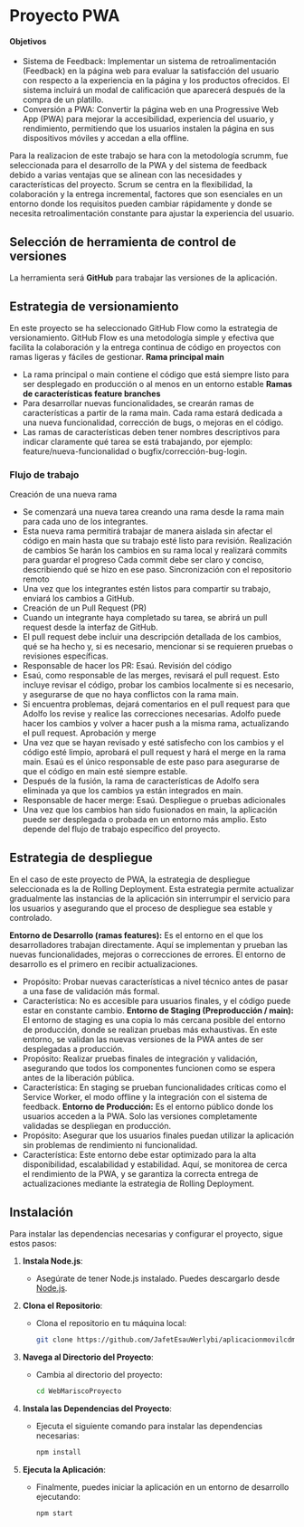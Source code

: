 # Proyecto PWA
#### Objetivos
- Sistema de Feedback: Implementar un sistema de retroalimentación (Feedback) en la página web para evaluar la satisfacción del usuario con respecto a la experiencia en la página y los productos ofrecidos. El sistema incluirá un modal de calificación que aparecerá después de la compra de un platillo.
- Conversión a PWA: Convertir la página web en una Progressive Web App (PWA) para mejorar la accesibilidad, experiencia del usuario, y rendimiento, permitiendo que los usuarios instalen la página en sus dispositivos móviles y accedan a ella offline.

Para la realizacion de este trabajo se hara con la metodología scrumm, fue seleccionada para el desarrollo de la PWA y del sistema de feedback debido a varias ventajas que se alinean con las necesidades y características del proyecto. Scrum se centra en la flexibilidad, la colaboración y la entrega incremental, factores que son esenciales en un entorno donde los requisitos pueden cambiar rápidamente y donde se necesita retroalimentación constante para ajustar la experiencia del usuario.
 
## Selección de herramienta de control de versiones
La herramienta será **GitHub** para trabajar las versiones de la aplicación.

## Estrategia de versionamiento
En este proyecto se ha seleccionado GitHub Flow como la estrategia de versionamiento. GitHub Flow es una metodología simple y efectiva que facilita la colaboración y la entrega continua de código en proyectos con ramas ligeras y fáciles de gestionar.
**Rama principal main**
   - La rama principal o main contiene el código que está siempre listo para ser desplegado en producción o al menos en un entorno estable
**Ramas de características feature branches**
   - Para desarrollar nuevas funcionalidades, se crearán ramas de características a partir de la rama main. Cada rama estará dedicada a una nueva funcionalidad, corrección de bugs, o mejoras en el código.
   - Las ramas de características deben tener nombres descriptivos para indicar claramente qué tarea se está trabajando, por ejemplo: feature/nueva-funcionalidad o bugfix/corrección-bug-login.

### Flujo de trabajo
Creación de una nueva rama
-	Se comenzará una nueva tarea creando una rama desde la rama main para cada uno de los integrantes.
-	Esta nueva rama permitirá trabajar de manera aislada sin afectar el código en main hasta que su trabajo esté listo para revisión.
Realización de cambios
Se harán los cambios en su rama local y realizará commits para guardar el progreso
Cada commit debe ser claro y conciso, describiendo qué se hizo en ese paso.
Sincronización con el repositorio remoto
-	Una vez que los integrantes estén listos para compartir su trabajo, enviará los cambios a GitHub.
-	Creación de un Pull Request (PR)
-	Cuando un integrante haya completado su tarea, se abrirá un pull request desde la interfaz de GitHub. 
-	El pull request debe incluir una descripción detallada de los cambios, qué se ha hecho y, si es necesario, mencionar si se requieren pruebas o revisiones específicas.
-	Responsable de hacer los PR: Esaú.
Revisión del código
-	Esaú, como responsable de las merges, revisará el pull request. Esto incluye revisar el código, probar los cambios localmente si es necesario, y asegurarse de que no haya conflictos con la rama main.
-	Si encuentra problemas, dejará comentarios en el pull request para que Adolfo los revise y realice las correcciones necesarias. Adolfo puede hacer los cambios y volver a hacer push a la misma rama, actualizando el pull request.
Aprobación y merge
-	Una vez que se hayan revisado y esté satisfecho con los cambios y el código esté limpio, aprobará el pull request y hará el merge en la rama main. Esaú es el único responsable de este paso para asegurarse de que el código en main esté siempre estable.
-	Después de la fusión, la rama de características de Adolfo sera eliminada ya que los cambios ya están integrados en main.
-	Responsable de hacer merge: Esaú.
Despliegue o pruebas adicionales
-	Una vez que los cambios han sido fusionados en main, la aplicación puede ser desplegada o probada en un entorno más amplio. Esto depende del flujo de trabajo específico del proyecto.

## Estrategia de despliegue
En el caso de este proyecto de PWA, la estrategia de despliegue seleccionada es la de Rolling Deployment. Esta estrategia permite actualizar gradualmente las instancias de la aplicación sin interrumpir el servicio para los usuarios y asegurando que el proceso de despliegue sea estable y controlado.

**Entorno de Desarrollo (ramas features):**
Es el entorno en el que los desarrolladores trabajan directamente. Aquí se implementan y prueban las nuevas funcionalidades, mejoras o correcciones de errores. El entorno de desarrollo es el primero en recibir actualizaciones.
-	Propósito: Probar nuevas características a nivel técnico antes de pasar a una fase de validación más formal.
-	Característica: No es accesible para usuarios finales, y el código puede estar en constante cambio.
**Entorno de Staging (Preproducción / main):**
El entorno de staging es una copia lo más cercana posible del entorno de producción, donde se realizan pruebas más exhaustivas. En este entorno, se validan las nuevas versiones de la PWA antes de ser desplegadas a producción.
-	Propósito: Realizar pruebas finales de integración y validación, asegurando que todos los componentes funcionen como se espera antes de la liberación pública.
-	Característica: En staging se prueban funcionalidades críticas como el Service Worker, el modo offline y la integración con el sistema de feedback.
**Entorno de Producción:**
Es el entorno público donde los usuarios acceden a la PWA. Solo las versiones completamente validadas se despliegan en producción.
-	Propósito: Asegurar que los usuarios finales puedan utilizar la aplicación sin problemas de rendimiento ni funcionalidad.
-	Característica: Este entorno debe estar optimizado para la alta disponibilidad, escalabilidad y estabilidad. Aquí, se monitorea de cerca el rendimiento de la PWA, y se garantiza la correcta entrega de actualizaciones mediante la estrategia de Rolling Deployment.


## Instalación
Para instalar las dependencias necesarias y configurar el proyecto, sigue estos pasos:

1. **Instala Node.js**:
   - Asegúrate de tener Node.js instalado. Puedes descargarlo desde [Node.js](https://nodejs.org/).

2. **Clona el Repositorio**:
   - Clona el repositorio en tu máquina local:
     ```bash
     git clone https://github.com/JafetEsauWerlybi/aplicacionmovilcdm.git
     ```

4. **Navega al Directorio del Proyecto**:
   - Cambia al directorio del proyecto:
     ```bash
     cd WebMariscoProyecto
     ```

5. **Instala las Dependencias del Proyecto**:
   - Ejecuta el siguiente comando para instalar las dependencias necesarias:
     ```bash
     npm install
     ```

6. **Ejecuta la Aplicación**:
   - Finalmente, puedes iniciar la aplicación en un entorno de desarrollo ejecutando:
     ```bash
     npm start
     ```
